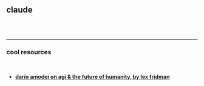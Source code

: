 ## claude

<br>



<br>

---

### cool resources

<br>

* **[dario amodei on agi & the future of humanity, by lex fridman](https://www.youtube.com/watch?v=ugvHCXCOmm4)**
